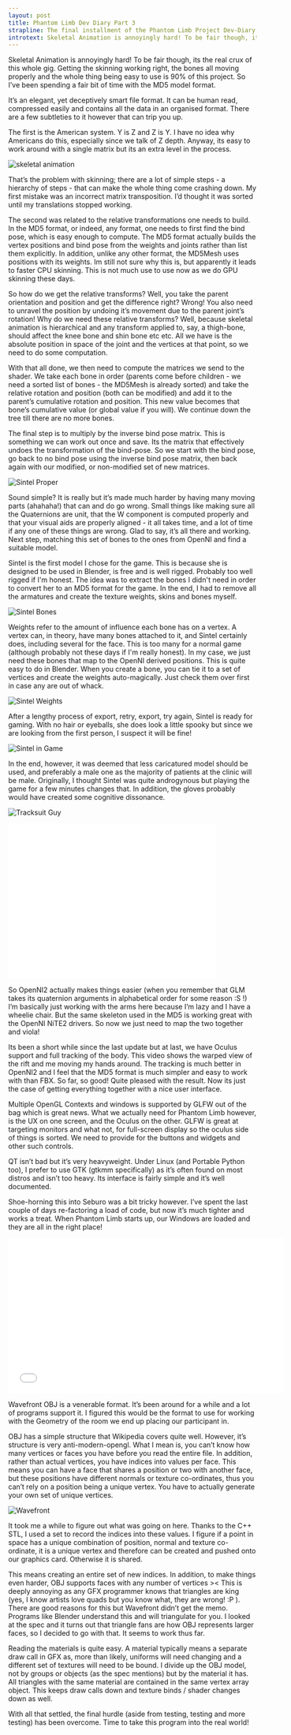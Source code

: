 ```yaml
---
layout: post
title: Phantom Limb Dev Diary Part 3
strapline: The final installment of the Phantom Limb Project Dev-Diary
introtext: Skeletal Animation is annoyingly hard! To be fair though, its the real crux of this whole gig. Getting the skinning working right, the bones all moving properly and the whole thing being easy to use is 90% of this project. So i’ve been spending a fair bit of time with the MD5 model format.
---
```


Skeletal Animation is annoyingly hard! To be fair though, its the real crux of this whole gig. Getting the skinning working right, the bones all moving properly and the whole thing being easy to use is 90% of this project. So I’ve been spending a fair bit of time with the MD5 model format.

It’s an elegant, yet deceptively smart file format. It can be human read, compressed easily and contains all the data in an organised format. There are a few subtleties to it however that can trip you up. 

The first is the American system. Y is Z and Z is Y. I have no idea why Americans do this, especially since we talk of Z depth. Anyway, its easy to work around with a single matrix but its an extra level in the process. 

![skeletal animation](https://31.media.tumblr.com/6eb21831e9ca543c10c4bbd40ff629f3/tumblr_inline_mwtllltESP1rjqjsc.png)

That’s the problem with skinning; there are a lot of simple steps - a hierarchy of steps - that can make the whole thing come crashing down. My first mistake was an incorrect matrix transposition. I’d thought it was sorted until my translations stopped working.

The second was related to the relative transformations one needs to build. In the MD5 format, or indeed, any format, one needs to first find the bind pose, which is easy enough to compute. The MD5 format actually builds the vertex positions and bind pose from the weights and joints rather than list them explicitly. In addition, unlike any other format, the MD5Mesh uses positions with its weights. Im still not sure why this is, but apparently it leads to faster CPU skinning. This is not much use to use now as we do GPU skinning these days. 

So how do we get the relative transforms? Well, you take the parent orientation and position and get the difference right? Wrong! You also need to unravel the position by undoing it’s movement due to the parent joint’s rotation! Why do we need these relative transforms? Well, because skeletal animation is hierarchical and any transform applied to, say, a thigh-bone, should affect the knee bone and shin bone etc etc. All we have is the absolute position in space of the joint and the vertices at that point, so we need to do some computation.

With that all done, we then need to compute the matrices we send to the shader. We take each bone in order (parents come before children - we need a sorted list of bones - the MD5Mesh is already sorted) and take the relative rotation and position (both can be modified) and add it to the parent’s cumulative rotation and position. This new value becomes that bone’s cumulative value (or global value if you will). We continue down the tree till there are no more bones.

The final step is to multiply by the inverse bind pose matrix. This is something we can work out once and save. Its the matrix that effectively undoes the transformation of the bind-pose. So we start with the bind pose, go back to no bind pose using the inverse bind pose matrix, then back again with our modified, or non-modified set of new matrices. 

![Sintel Proper](http://farm6.staticflickr.com/5550/12318304625_dbed7729a7.jpg)

Sound simple? It is really but it’s made much harder by having many moving parts (ahahaha!) that can and do go wrong. Small things like making sure all the Quaternions are unit, that the W component is computed properly and that your visual aids are properly aligned - it all takes time, and a lot of time if any one of these things are wrong. Glad to say, it’s all there and working. Next step, matching this set of bones to the ones from OpenNI and find a suitable model.

Sintel is the first model I chose for the game. This is because she is designed to be used in Blender, is free and is well rigged. Probably too well rigged if I'm honest. The idea was to extract the bones I didn't need in order to convert her to an MD5 format for the game. In the end, I had to remove all the armatures and create the texture weights, skins and bones myself.

![Sintel Bones](http://farm6.staticflickr.com/5516/12318308255_eb3b5d9aee.jpg)

Weights refer to the amount of influence each bone has on a vertex. A vertex can, in theory, have many bones attached to it, and Sintel certainly does, including several for the face. This is too many for a normal game (although probably not these days if I'm really honest). In my case, we just need these bones that map to the OpenNI derived positions. This is quite easy to do in Blender. When you create a bone, you can tie it to a set of vertices and create the weights auto-magically. Just check them over first in case any are out of whack.

![Sintel Weights](http://farm4.staticflickr.com/3667/12318460703_24c4e06071.jpg)

After a lengthy process of export, retry, export, try again, Sintel is ready for gaming. With no hair or eyeballs, she does look a little spooky but since we are looking from the first person, I suspect it will be fine!

![Sintel in Game](http://farm8.staticflickr.com/7424/12318737434_ae0b14b9b4.jpg)

In the end, however, it was deemed that less caricatured model should be used, and preferably a male one as the majority of patients at the clinic will be male. Originally, I thought Sintel was quite androgynous but playing the game for a few minutes changes that. In addition, the gloves probably would have created some cognitive dissonance.

![Tracksuit Guy](http://farm4.staticflickr.com/3783/12318738024_11f4cb01e2.jpg)


<iframe width="420" height="315" src="//www.youtube.com/embed/sI57F-j-7jM" frameborder="0" allowfullscreen></iframe>

So OpenNI2 actually makes things easier (when you remember that GLM takes its quaternion arguments in alphabetical order for some reason :S !) I’m basically just working with the arms here because I’m lazy and I have a wheelie chair. But the same skeleton used in the MD5 is working great with the OpenNI NiTE2 drivers. So now we just need to map the two together and viola!


Its been a short while since the last update but at last, we have Oculus support and full tracking of the body. This video shows the warped view of the rift and me moving my hands around. The tracking is much better in OpenNI2 and I feel that the MD5 format is much simpler and easy to work with than FBX. So far, so good! Quite pleased with the result. Now its just the case of getting everything together with a nice user interface.


Multiple OpenGL Contexts and windows is supported by GLFW out of the bag which is great news. What we actually need for Phantom Limb however, is the UX on one screen, and the Oculus on the other. GLFW is great at targeting monitors and what not, for full-screen display so the oculus side of things is sorted. We need to provide for the buttons and widgets and other such controls.

QT isn’t bad but it’s very heavyweight. Under Linux (and Portable Python too), I prefer to use GTK (gtkmm specifically) as it’s often found on most distros and isn’t too heavy. Its interface is fairly simple and it’s well documented.

Shoe-horning this into Seburo was a bit tricky however. I’ve spent the last couple of days re-factoring a load of code, but now it’s much tighter and works a treat. When Phantom Limb starts up, our Windows are loaded and they are all in the right place!

<iframe width="560" height="315" src="//www.youtube.com/embed/xC9cHl3v8bg" frameborder="0" allowfullscreen></iframe>


Wavefront OBJ is a venerable format. It’s been around for a while and a lot of programs support it. I figured this would be the format to use for working with the Geometry of the room we end up placing our participant in.

OBJ has a simple structure that Wikipedia covers quite well. However, it’s structure is very anti-modern-opengl. What I mean is, you can’t know how many vertices or faces you have before you read the entire file. In addition, rather than actual vertices, you have indices into values per face. This means you can have a face that shares a position or two with another face, but these positions have different normals or texture co-ordinates, thus you can’t rely on a position being a unique vertex. You have to actually generate your own set of unique vertices.

![Wavefront](http://farm8.staticflickr.com/7407/12318460003_13df18cce3.jpg)

It took me a while to figure out what was going on here. Thanks to the C++ STL, I used a set to record the indices into these values. I figure if a point in space has a unique combination of position, normal and texture co-ordinate, it is a unique vertex and therefore can be created and pushed onto our graphics card. Otherwise it is shared.

This means creating an entire set of new indices. In addition, to make things even harder, OBJ supports faces with any number of vertices >< This is deeply annoying as any GFX programmer knows that triangles are king (yes, I know artists love quads but you know what, they are wrong! :P ). There are good reasons for this but Wavefront didn’t get the memo. Programs like Blender understand this and will triangulate for you. I looked at the spec and it turns out that triangle fans are how OBJ represents larger faces, so I decided to go with that. It seems to work thus far.

Reading the materials is quite easy. A material typically means a separate draw call in GFX as, more than likely, uniforms will need changing and a different set of textures will need to be bound. I divide up the OBJ model, not by groups or objects (as the spec mentions) but by the material it has. All triangles with the same material are contained in the same vertex array object. This keeps draw calls down and texture binds / shader changes down as well. 

With all that settled, the final hurdle (aside from testing, testing and more testing) has been overcome. Time to take this program into the real world!